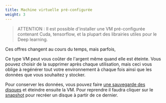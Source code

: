 ```yaml
---
title: Machine virtuelle pré-configurée
weight: 3
---
```



> ATTENTION : Il est possible d'installer une VM pré-configurée contenant Cuda, tensorflow, et la plupart des librairies utiles pour le Deep learning.

Ces offres changent au cours du temps, mais parfois,

Ce type VM peut vous coûter de l'argent même quand elle est éteinte. Vous pouvez choisir de la supprimer après chaque utilisation, mais ceci vous oblige à regénérer tout votre environnement à chaque fois ainsi que les données que vous souhaitez y stocker. 

Pour conserver les données, vous pouvez faire [une sauvegarde des disques](https://console.cloud.google.com/compute/disks) et éteindre ensuite la VM. Pour reprendre il faudra cliquer sur le [snapshot](https://console.cloud.google.com/compute/snapshots) pour recréer un disque à partir de ce dernier. 
